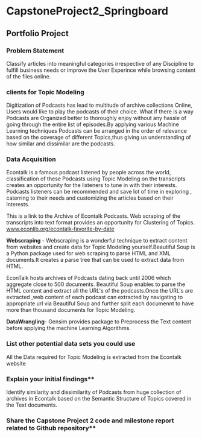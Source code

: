 # CapstoneProject2_Springboard
## Portfolio Project 
### Problem Statement

Classify articles into meaningful categories irrespective of any Discipline to fulfill business needs or improve the User Experince    while browsing content of the files online.

### clients for Topic Modeling

Digitization of Podcasts has lead to multitude of archive collections Online, Users would like to play the podcasts of their choice. What if there is a way Podcasts are Organized better to thoroughly enjoy without any hassle of going through the entire list of episodes.By applying various Machine Learning techniques Podcasts can be arranged in the order of relevance based on the coverage of different Topics,thus giving us understanding of how similar and dissimilar are the podcasts.

### Data Acquisition

Econtalk is a famous podcast listened by people across the world, classification of these Podcasts using Topic Modeling on the transcripts creates an opportunity for the listeners to tune in with their interests. Podcasts listeners can be recommended and save lot of time in exploring , caterring to their needs and customizing the articles based on their Interests.

This is a link to the Archive of Econtalk Podcasts. Web scraping of the transcripts into text format provides an opportunity for Clustering of Topics. www.econlib.org/econtalk-favorite-by-date

**Webscraping** - Webscraping is a wonderful technique to extract content from websites and create data for Topic Modeling yourself.Beautiful Soup is a Python package used for web scraping to parse HTML and XML documents.It creates a parse tree that can be used to extract data from HTML.
                  
  EconTalk hosts archives of Podcasts dating back until 2006 which aggregate close to 500 documents. Beautiful Soup enables to parse the HTML content and extract all the URL's of the podcasts.Once the URL's are extracted ,web content of each podcast can extracted by navigating to appropriate url via Beautiful Soup and further split each documennt to have more than thousand documents for Topic Modeling.

**DataWrangling**- Gensim provides package to Preprocess the Text content before applying the machine Learning Algorithms.
             
### List other potential data sets you could use
All the Data required for Topic Modeling is extracted from the Econtalk website

### Explain your initial findings**
Identify similarity and dissimilarity of Podcasts from huge collection of archives in Econtalk based on the Semantic Structure of Topics covered in the Text documents.

### Share the Capstone Project 2 code and milestone report related to Github repository**

